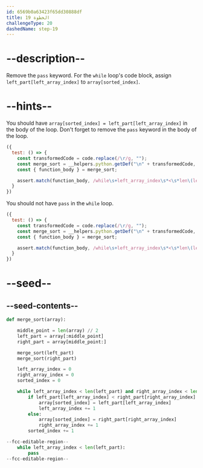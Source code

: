 ```yaml
---
id: 6569b0a63423f65dd30888df
title: الخطوة 19
challengeType: 20
dashedName: step-19
---
```


# --description--

Remove the `pass` keyword. For the `while` loop's code block, assign `left_part[left_array_index]` to `array[sorted_index]`.

# --hints--

You should have `array[sorted_index] = left_part[left_array_index]` in the body of the loop. Don't forget to remove the `pass` keyword in the body of the loop.

```js
({
  test: () => {
    const transformedCode = code.replace(/\r/g, "");
    const merge_sort = __helpers.python.getDef("\n" + transformedCode, "merge_sort");
    const { function_body } = merge_sort;

    assert.match(function_body, /while\s+left_array_index\s*<\s*len\(left_part\):[^}]*\barray\s*\[\s*sorted_index\s*\]\s*=\s*left_part\s*\[\s*left_array_index\s*\]/);
  }
})
```

You should not have `pass` in the `while` loop.

```js
({
  test: () => {
    const transformedCode = code.replace(/\r/g, "");
    const merge_sort = __helpers.python.getDef("\n" + transformedCode, "merge_sort");
    const { function_body } = merge_sort;

    assert.match(function_body, /while\s+left_array_index\s*<\s*len\(left_part\):(?:(?!\bpass\b)[^}])*\barray\s*\[\s*sorted_index\s*\]\s*=\s*left_part\s*\[\s*left_array_index\s*\]/);
  }
})
```

# --seed--

## --seed-contents--

```py
def merge_sort(array):

    middle_point = len(array) // 2
    left_part = array[:middle_point]
    right_part = array[middle_point:]

    merge_sort(left_part)
    merge_sort(right_part)

    left_array_index = 0
    right_array_index = 0
    sorted_index = 0

    while left_array_index < len(left_part) and right_array_index < len(right_part):
        if left_part[left_array_index] < right_part[right_array_index]:
            array[sorted_index] = left_part[left_array_index]
            left_array_index += 1
        else:
            array[sorted_index] = right_part[right_array_index]
            right_array_index += 1
        sorted_index += 1

--fcc-editable-region--
    while left_array_index < len(left_part):
        pass
--fcc-editable-region--
```
